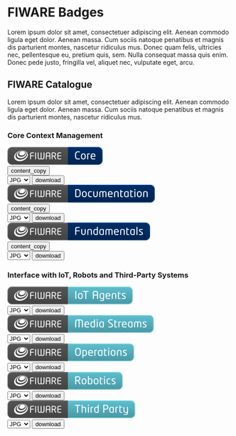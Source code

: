 # FIWARE Badges

Lorem ipsum dolor sit amet, consectetuer adipiscing elit. Aenean commodo ligula eget dolor. Aenean massa. Cum sociis natoque penatibus et magnis dis parturient montes, nascetur ridiculus mus. Donec quam felis, ultricies nec, pellentesque eu, pretium quis, sem. Nulla consequat massa quis enim. Donec pede justo, fringilla vel, aliquet nec, vulputate eget, arcu.

## FIWARE Catalogue

Lorem ipsum dolor sit amet, consectetuer adipiscing elit. Aenean commodo ligula eget dolor. Aenean massa. Cum sociis natoque penatibus et magnis dis parturient montes, nascetur ridiculus mus.

<div class="section-container">
        <h3>Core Context Management</h3>
    <div class="badges-container">
        <div class="badge-container">
            <img class="badge" src="./img/badges/catalogue/01/core.svg" alt="FIWARE Core" onContextMenu="return false;">
            <div class="dwl-container">
                <button class="clipboard" data-clipboard-text="https://fiware-brand-guide.readthedocs.io/en/latest/img/badges/catalogue/01/core.svg"><span id="copy" class="material-symbols-outlined">content_copy</span></button>
                <form onsubmit="this.action = document.getElementById('filename').value">
                    <select id="filename">
                        <option value="#">JPG</option>
                        <option value="#">PNG</option>
                        <option value="#">SVG</option>
                        <option value="#">EPS</option>
                    </select>
                        <input type="submit" value="download" class="material-symbols-outlined dwl" />
                </form>
            </div>
        </div>
        <div class="badge-container">
            <img class="badge" src="./img/badges/catalogue/01/documentation.svg" alt="FIWARE Documentation" onContextMenu="return false;">
            <div class="dwl-container">
                <button class="clipboard" data-clipboard-text="https://fiware-brand-guide.readthedocs.io/en/latest/img/badges/catalogue/01/documentation.svg"><span id="copy" class="material-symbols-outlined">content_copy</span></button>
                <form onsubmit="this.action = document.getElementById('filename').value">
                    <select id="filename">
                        <option value="#">JPG</option>
                        <option value="#">PNG</option>
                        <option value="#">SVG</option>
                        <option value="#">EPS</option>
                    </select>
                        <input type="submit" value="download" class="material-symbols-outlined dwl" />
                </form>
            </div>
        </div>
        <div class="badge-container">
            <img class="badge" src="./img/badges/catalogue/01/fundamentals.svg" alt="FIWARE Documentation" onContextMenu="return false;">
            <div class="dwl-container">
                <button class="clipboard" data-clipboard-text="https://fiware-brand-guide.readthedocs.io/en/latest/img/badges/catalogue/01/fundamentals.svg"><span id="copy" class="material-symbols-outlined">content_copy</span></button>
                <form onsubmit="this.action = document.getElementById('filename').value">
                    <select id="filename">
                        <option value="#">JPG</option>
                        <option value="#">PNG</option>
                        <option value="#">SVG</option>
                        <option value="#">EPS</option>
                    </select>
                        <input type="submit" value="download" class="material-symbols-outlined dwl" />
                </form>
            </div>
        </div>
    </div>
</div>
<div class="section-container">
        <h3>Interface with IoT, Robots and Third-Party Systems</h3>
    <div class="badges-container">
        <div class="badge-container">
            <img class="badge" src="./img/badges/catalogue/02/iot-agents.svg" alt="FIWARE Core" onContextMenu="return false;">
            <div class="dwl-container">
                <form onsubmit="this.action = document.getElementById('filename').value">
                    <select id="filename">
                        <option value="#">JPG</option>
                        <option value="#">PNG</option>
                        <option value="#">SVG</option>
                        <option value="#">EPS</option>
                    </select>
                        <input type="submit" value="download" class="material-symbols-outlined dwl" />
                </form>
            </div>
        </div>
        <div class="badge-container">
            <img class="badge" src="./img/badges/catalogue/02/media-streams.svg" alt="FIWARE Documentation" onContextMenu="return false;">
            <div class="dwl-container">
                <form onsubmit="this.action = document.getElementById('filename').value">
                    <select id="filename">
                        <option value="#">JPG</option>
                        <option value="#">PNG</option>
                        <option value="#">SVG</option>
                        <option value="#">EPS</option>
                    </select>
                        <input type="submit" value="download" class="material-symbols-outlined dwl" />
                </form>
            </div>
        </div>
        <div class="badge-container">
            <img class="badge" src="./img/badges/catalogue/02/operations.svg" alt="FIWARE Documentation" onContextMenu="return false;">
            <div class="dwl-container">
                <form onsubmit="this.action = document.getElementById('filename').value">
                    <select id="filename">
                        <option value="#">JPG</option>
                        <option value="#">PNG</option>
                        <option value="#">SVG</option>
                        <option value="#">EPS</option>
                    </select>
                        <input type="submit" value="download" class="material-symbols-outlined dwl" />
                </form>
            </div>
        </div>
        <div class="badge-container">
            <img class="badge" src="./img/badges/catalogue/02/robotics.svg" alt="FIWARE Documentation" onContextMenu="return false;">
            <div class="dwl-container">
                <form onsubmit="this.action = document.getElementById('filename').value">
                    <select id="filename">
                        <option value="#">JPG</option>
                        <option value="#">PNG</option>
                        <option value="#">SVG</option>
                        <option value="#">EPS</option>
                    </select>
                        <input type="submit" value="download" class="material-symbols-outlined dwl" />
                </form>
            </div>
        </div>
        <div class="badge-container">
            <img class="badge" src="./img/badges/catalogue/02/third-party.svg" alt="FIWARE Documentation" onContextMenu="return false;">
            <div class="dwl-container">
                <form onsubmit="this.action = document.getElementById('filename').value">
                    <select id="filename">
                        <option value="#">JPG</option>
                        <option value="#">PNG</option>
                        <option value="#">SVG</option>
                        <option value="#">EPS</option>
                    </select>
                        <input type="submit" value="download" class="material-symbols-outlined dwl" />
                </form>
            </div>
        </div>
    </div>
</div>